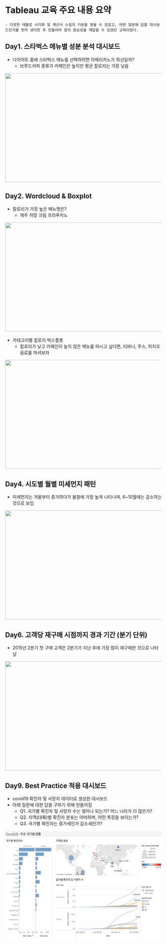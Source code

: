 # Tableau 교육 주요 내용 요약
```
- 다양한 태블로 시각화 및 계산식 스킬의 기본을 쌓을 수 있었고, 어떤 질문에 답할 대시보드인지를 먼저 생각한 후 만들어야 함의 중요성을 깨달을 수 있었던 교육이었다.

```

## Day1. 스타벅스 메뉴별 성분 분석 대시보드
- 다이어트 중에 스타벅스 메뉴를 선택하려면 아메리카노가 최선일까?
	- 브루드커피 종류가 카페인은 높지만 평균 칼로리는 가장 낮음
<img src="./Day1_Starbucks menu&store/1-6. 대시보드.png" width="600" height="350">


## Day2. Wordcloud & Boxplot
- 칼로리가 가장 높은 메뉴명은?
	- 제주 까망 크림 프라푸치노
<img src="./Day2_Wordcloud&Boxplot/image/칼로리가 높은 메뉴명 워드클라우드.png" width="600" height="350">

- 카테고리별 칼로리 박스플롯
	- 칼로리가 낮고 카페인이 높지 않은 메뉴를 마시고 싶다면, 티바나, 주스, 피지오 음료를 마셔보자
<img src="./Day2_Wordcloud&Boxplot/image/메뉴별 칼로리 박스플롯.png" width="600" height="350">


## Day4. 시도별 월별 미세먼지 패턴
- 미세먼지는 겨울부터 증가하다가 봄철에 가장 높게 나타나며, 6~10월에는 감소하는 것으로 보임 
<img src="./Day4_Time Analysis/image/02. 시도별 월별 미세먼지.png" width="600" height="350">


## Day6. 고객당 재구매 시점까지 경과 기간 (분기 단위)
- 2015년 2분기 첫 구매 고객은 2분기가 지난 후에 가장 많이 재구매한 것으로 나타남
<img src="./Day6_LOD&Table Calculation/image/05. 고객당 재구매 시점까지 경과 기간.png" width="600" height="350">

## Day9. Best Practice 적용 대시보드
- covid19 확진자 및 사망자 데이터로 생성한 대시보드
- 아래 질문에 대한 답을 구하기 위해 만들어짐
	- Q1. 국가별 확진자 및 사망자 수는 얼마나 되는가? 어느 나라가 더 많은가?
	- Q2. 지역(대륙)별 확진자 분포는 어떠하며, 어떤 특징을 보이는가?
	- Q3. 국가별 확진자는 증가세인가 감소세인가?
<img src="./Day9_best practice/01. best practice.png" width="600" height="350">
